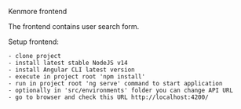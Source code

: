 Kenmore frontend

The frontend contains user search form.

Setup frontend:

    - clone project
    - install latest stable NodeJS v14
    - install Angular CLI latest version
    - execute in project root 'npm install'
    - run in project root 'ng serve' command to start application
    - optionally in 'src/environments' folder you can change API URL
    - go to browser and check this URL http://localhost:4200/ 
      
